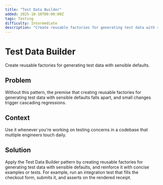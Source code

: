 ```yaml
---
title: "Test Data Builder"
added: 2025-10-10T00:00:00Z
tags: Testing
difficulty: Intermediate
description: "Create reusable factories for generating test data with sensible defaults."
---
```

# Test Data Builder

Create reusable factories for generating test data with sensible defaults.

## Problem

Without this pattern, the premise that creating reusable factories for generating test data with sensible defaults falls apart, and small changes trigger cascading regressions.

## Context

Use it whenever you're working on testing concerns in a codebase that multiple engineers touch daily.

## Solution

Apply the Test Data Builder pattern by creating reusable factories for generating test data with sensible defaults, and reinforce it with concise examples or tests. For example, run an integration test that fills the checkout form, submits it, and asserts on the rendered receipt.

